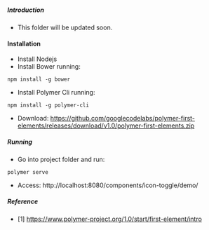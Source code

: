 ##### Introduction
- This folder will be updated soon. 

#### Installation
- Install Nodejs
- Install Bower running:
```
npm install -g bower
```

- Install Polymer Cli running:
```
npm install -g polymer-cli
```

- Download: https://github.com/googlecodelabs/polymer-first-elements/releases/download/v1.0/polymer-first-elements.zip

##### Running
- Go into project folder and run:
```
polymer serve
```
- Access: http://localhost:8080/components/icon-toggle/demo/

##### Reference
- [1] https://www.polymer-project.org/1.0/start/first-element/intro